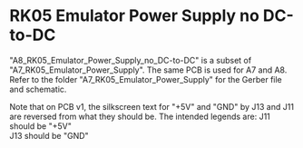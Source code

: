 # RK05 Emulator Power Supply no DC-to-DC

"A8_RK05_Emulator_Power_Supply_no_DC-to-DC" is a subset of "A7_RK05_Emulator_Power_Supply". 
The same PCB is used for A7 and A8. Refer to the folder "A7_RK05_Emulator_Power_Supply" for the Gerber file and schematic.

Note that on PCB v1, the silkscreen text for "+5V" and "GND" by J13 and J11 are reversed from what they should be. The intended legends are:
J11 should be "+5V"<br>
J13 should be "GND"
